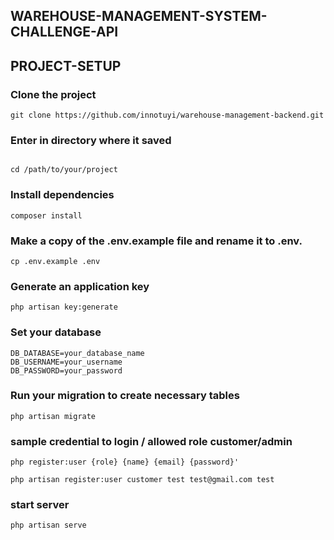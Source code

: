 
## WAREHOUSE-MANAGEMENT-SYSTEM-CHALLENGE-API

## PROJECT-SETUP

### Clone the project
```
git clone https://github.com/innotuyi/warehouse-management-backend.git

```
### Enter in directory where it saved
```

cd /path/to/your/project

```

### Install dependencies
```
composer install

```

### Make a copy of the .env.example file and rename it to .env.
```
cp .env.example .env

```
### Generate an application key
```
php artisan key:generate

```
### Set your database
```
DB_DATABASE=your_database_name
DB_USERNAME=your_username
DB_PASSWORD=your_password

```
### Run your migration to create necessary tables
```
php artisan migrate

```

### sample credential to login / allowed role customer/admin
```
php register:user {role} {name} {email} {password}'

php artisan register:user customer test test@gmail.com test

```
### start server

```
php artisan serve

```








